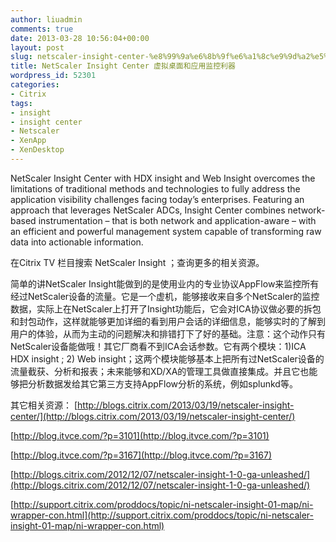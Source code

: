 ```yaml
---
author: liuadmin
comments: true
date: 2013-03-28 10:56:04+00:00
layout: post
slug: netscaler-insight-center-%e8%99%9a%e6%8b%9f%e6%a1%8c%e9%9d%a2%e5%92%8c%e5%ba%94%e7%94%a8%e7%9b%91%e6%8e%a7%e5%88%a9%e5%99%a8
title: NetScaler Insight Center 虚拟桌面和应用监控利器
wordpress_id: 52301
categories:
- Citrix
tags:
- insight
- insight center
- Netscaler
- XenApp
- XenDesktop
---
```


NetScaler Insight Center with HDX insight and Web Insight overcomes the limitations of traditional methods and technologies to fully address the application visibility challenges facing today’s enterprises. Featuring an approach that leverages NetScaler ADCs, Insight Center combines network-based instrumentation – that is both network and application-aware – with an efficient and powerful management system capable of transforming raw data into actionable information.



在Citrix TV 栏目搜索 NetScaler Insight ；查询更多的相关资源。

简单的讲NetScaler Insight能做到的是使用业内的专业协议AppFlow来监控所有经过NetScaler设备的流量。它是一个虚机，能够接收来自多个NetScaler的监控数据，实际上在NetScaler上打开了Insight功能后，它会对ICA协议做必要的拆包和封包动作，这样就能够更加详细的看到用户会话的详细信息，能够实时的了解到用户的体验，从而为主动的问题解决和排错打下了好的基础。注意：这个动作只有NetScaler设备能做哦！其它厂商看不到ICA会话参数。它有两个模块：1)ICA HDX insight ; 2) Web insight；这两个模块能够基本上把所有过NetScaler设备的流量截获、分析和报表；未来能够和XD/XA的管理工具做直接集成。并且它也能够把分析数据发给其它第三方支持AppFlow分析的系统，例如splunkd等。

其它相关资源：
[http://blogs.citrix.com/2013/03/19/netscaler-insight-center/](http://blogs.citrix.com/2013/03/19/netscaler-insight-center/)

[http://blog.itvce.com/?p=3101](http://blog.itvce.com/?p=3101)

[http://blog.itvce.com/?p=3167](http://blog.itvce.com/?p=3167)

[http://blogs.citrix.com/2012/12/07/netscaler-insight-1-0-ga-unleashed/](http://blogs.citrix.com/2012/12/07/netscaler-insight-1-0-ga-unleashed/)

[http://support.citrix.com/proddocs/topic/ni-netscaler-insight-01-map/ni-wrapper-con.html](http://support.citrix.com/proddocs/topic/ni-netscaler-insight-01-map/ni-wrapper-con.html)
